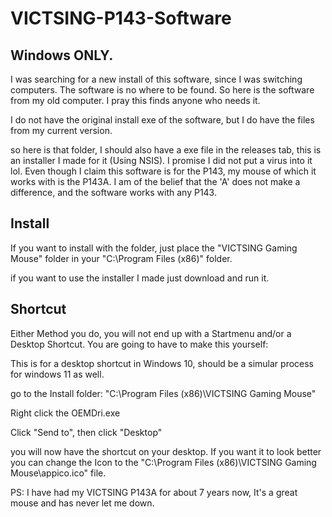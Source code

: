 # VICTSING-P143-Software

## Windows ONLY.

I was searching for a new install of this software, since I was switching computers. The software is no where to be found. So here is the software from my old computer. I pray this finds anyone who needs it.

I do not have the original install exe of the software, but I do have the files from my current version.

so here is that folder, I should also have a exe file in the releases tab, this is an installer I made for it (Using NSIS). I promise I did not put a virus into it lol. Even though I claim this software is for the P143, my mouse of which it works with is the P143A. I am of the belief that the 'A' does not make a difference, and the software works with any P143.

## Install

If you want to install with the folder, just place the "VICTSING Gaming Mouse" folder in your "C:\Program Files (x86)" folder.

if you want to use the installer I made just download and run it.

## Shortcut

Either Method you do, you will not end up with a Startmenu and/or a Desktop Shortcut. You are going to have to make this yourself:

This is for a desktop shortcut in Windows 10, should be a simular process for windows 11 as well.

go to the Install folder: "C:\Program Files (x86)\VICTSING Gaming Mouse"

Right click the OEMDri.exe

Click "Send to", then click "Desktop"

you will now have the shortcut on your desktop. If you want it to look better you can change the Icon to the "C:\Program Files (x86)\VICTSING Gaming Mouse\appico.ico" file.

PS: I have had my VICTSING P143A for about 7 years now, It's a great mouse and has never let me down.
